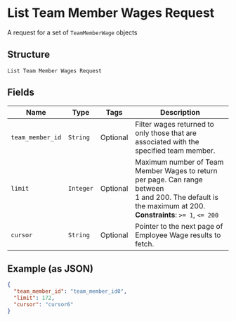 
# List Team Member Wages Request

A request for a set of `TeamMemberWage` objects

## Structure

`List Team Member Wages Request`

## Fields

| Name | Type | Tags | Description |
|  --- | --- | --- | --- |
| `team_member_id` | `String` | Optional | Filter wages returned to only those that are associated with the<br>specified team member. |
| `limit` | `Integer` | Optional | Maximum number of Team Member Wages to return per page. Can range between<br>1 and 200. The default is the maximum at 200.<br>**Constraints**: `>= 1`, `<= 200` |
| `cursor` | `String` | Optional | Pointer to the next page of Employee Wage results to fetch. |

## Example (as JSON)

```json
{
  "team_member_id": "team_member_id0",
  "limit": 172,
  "cursor": "cursor6"
}
```

